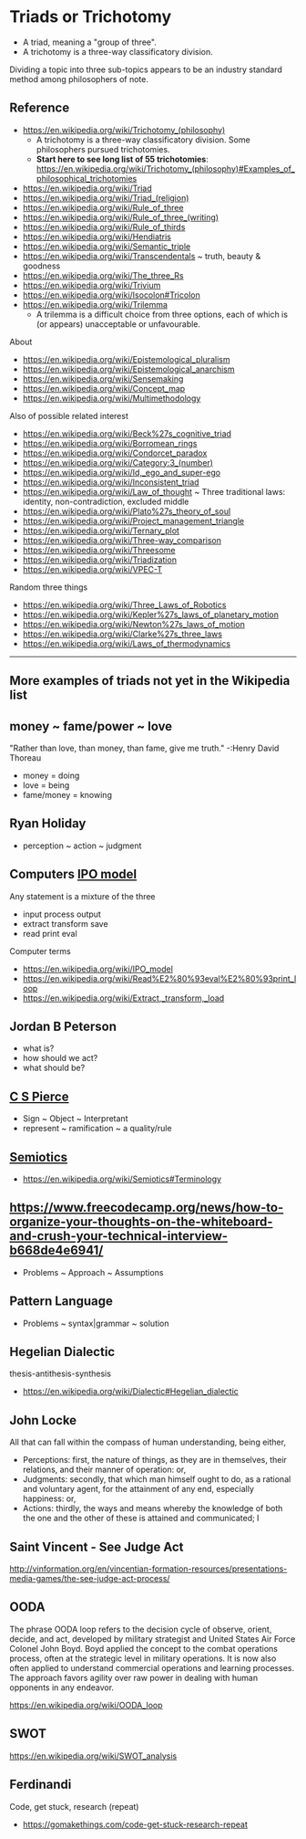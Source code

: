 
# Triads or Trichotomy

* A triad, meaning a "group of three".
* A trichotomy is a three-way classificatory division.

Dividing a topic into three sub-topics appears to be an industry standard method among philosophers of note.

## Reference

* https://en.wikipedia.org/wiki/Trichotomy_(philosophy)
	* A trichotomy is a three-way classificatory division. Some philosophers pursued trichotomies.
	* **Start here to see long list of 55 trichotomies**: https://en.wikipedia.org/wiki/Trichotomy_(philosophy)#Examples_of_philosophical_trichotomies
* https://en.wikipedia.org/wiki/Triad
* https://en.wikipedia.org/wiki/Triad_(religion)
* https://en.wikipedia.org/wiki/Rule_of_three
* https://en.wikipedia.org/wiki/Rule_of_three_(writing)
* https://en.wikipedia.org/wiki/Rule_of_thirds
* https://en.wikipedia.org/wiki/Hendiatris
* https://en.wikipedia.org/wiki/Semantic_triple
* https://en.wikipedia.org/wiki/Transcendentals ~ truth, beauty & goodness
* https://en.wikipedia.org/wiki/The_three_Rs
* https://en.wikipedia.org/wiki/Trivium
* https://en.wikipedia.org/wiki/Isocolon#Tricolon
* https://en.wikipedia.org/wiki/Trilemma
	* A trilemma is a difficult choice from three options, each of which is (or appears) unacceptable or unfavourable.

About

* https://en.wikipedia.org/wiki/Epistemological_pluralism
* https://en.wikipedia.org/wiki/Epistemological_anarchism
* https://en.wikipedia.org/wiki/Sensemaking
* https://en.wikipedia.org/wiki/Concept_map
* https://en.wikipedia.org/wiki/Multimethodology

Also of possible related interest

* https://en.wikipedia.org/wiki/Beck%27s_cognitive_triad
* https://en.wikipedia.org/wiki/Borromean_rings
* https://en.wikipedia.org/wiki/Condorcet_paradox
* https://en.wikipedia.org/wiki/Category:3_(number)
* https://en.wikipedia.org/wiki/Id,_ego_and_super-ego
* https://en.wikipedia.org/wiki/Inconsistent_triad
* https://en.wikipedia.org/wiki/Law_of_thought ~ Three traditional laws: identity, non-contradiction, excluded middle
* https://en.wikipedia.org/wiki/Plato%27s_theory_of_soul
* https://en.wikipedia.org/wiki/Project_management_triangle
* https://en.wikipedia.org/wiki/Ternary_plot
* https://en.wikipedia.org/wiki/Three-way_comparison
* https://en.wikipedia.org/wiki/Threesome
* https://en.wikipedia.org/wiki/Triadization
* https://en.wikipedia.org/wiki/VPEC-T

Random three things

* https://en.wikipedia.org/wiki/Three_Laws_of_Robotics
* https://en.wikipedia.org/wiki/Kepler%27s_laws_of_planetary_motion
* https://en.wikipedia.org/wiki/Newton%27s_laws_of_motion
* https://en.wikipedia.org/wiki/Clarke%27s_three_laws
* https://en.wikipedia.org/wiki/Laws_of_thermodynamics

***

## More examples of triads not yet in the Wikipedia list

## money ~ fame/power ~ love

"Rather than love, than money, than fame, give me truth." -:Henry David Thoreau

* money = doing
* love = being
* fame/money = knowing

## Ryan Holiday

* perception ~ action ~ judgment


## Computers [IPO model]( https://en.wikipedia.org/wiki/IPO_model )

Any statement is a mixture of the three

* input			process		output
* extract		transform	save
* read			print 		eval


Computer terms

* https://en.wikipedia.org/wiki/IPO_model
* https://en.wikipedia.org/wiki/Read%E2%80%93eval%E2%80%93print_loop
* https://en.wikipedia.org/wiki/Extract,_transform,_load



## Jordan B Peterson

* what is?
* how should we act?
* what should be?


## [C S Pierce]( https://en.wikipedia.org/wiki/Charles_Sanders_Peirce )

* Sign	~ Object ~ Interpretant
* represent ~ ramification ~ a quality/rule


## [Semiotics]( https://en.wikipedia.org/wiki/Semiotics )

* https://en.wikipedia.org/wiki/Semiotics#Terminology


## https://www.freecodecamp.org/news/how-to-organize-your-thoughts-on-the-whiteboard-and-crush-your-technical-interview-b668de4e6941/

* Problems ~ Approach ~ Assumptions


## Pattern Language

* Problems ~ syntax|grammar ~ solution


## Hegelian Dialectic

thesis-antithesis-synthesis

* https://en.wikipedia.org/wiki/Dialectic#Hegelian_dialectic


## John Locke

All that can fall within the compass of human understanding, being either,

* Perceptions: first, the nature of things, as they are in themselves, their relations, and their manner of operation: or,
* Judgments: secondly, that which man himself ought to do, as a rational and voluntary agent, for the attainment of any end, especially happiness: or,
* Actions: thirdly, the ways and means whereby the knowledge of both the one and the other of these is attained and communicated; I


## Saint Vincent - See Judge Act

http://vinformation.org/en/vincentian-formation-resources/presentations-media-games/the-see-judge-act-process/


## OODA

The phrase OODA loop refers to the decision cycle of observe, orient, decide, and act, developed by military strategist and United States Air Force Colonel John Boyd. Boyd applied the concept to the combat operations process, often at the strategic level in military operations. It is now also often applied to understand commercial operations and learning processes. The approach favors agility over raw power in dealing with human opponents in any endeavor.


https://en.wikipedia.org/wiki/OODA_loop


## SWOT

https://en.wikipedia.org/wiki/SWOT_analysis


## Ferdinandi

Code, get stuck, research (repeat)

* https://gomakethings.com/code-get-stuck-research-repeat


